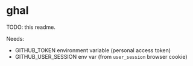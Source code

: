 # ghal

TODO: this readme.

Needs:

* GITHUB_TOKEN environment variable (personal access token)
* GITHUB_USER_SESSION env var (from `user_session` browser cookie)
